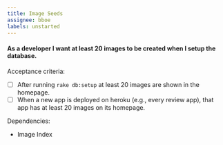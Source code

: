```yaml
---
title: Image Seeds
assignee: bboe
labels: unstarted
---
```


#### As a developer I want at least 20 images to be created when I setup the database.

Acceptance criteria:
- [ ] After running `rake db:setup` at least 20 images are shown in the
  homepage.
- [ ] When a new app is deployed on heroku (e.g., every review app), that app
  has at least 20 images on its homepage.

Dependencies:
- Image Index
